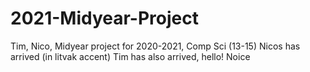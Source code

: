 # 2021-Midyear-Project
Tim, Nico, Midyear project for 2020-2021, Comp Sci (13-15)
Nicos has arrived (in litvak accent)
Tim has also arrived, hello!
Noice